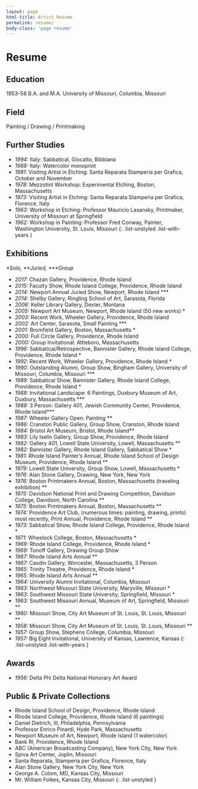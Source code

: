 ```yaml
---
layout: page
html-title: Artist Resume
permalink: resume/
body-class: 'page resume'
---
```


# Resume

## Education

1953–58 B.A. and M.A. University of Missouri, Columbia, Missouri 

## Field
Painting / Drawing / Printmaking

## Further Studies

+ _1994:_ Italy: Sabbatical, Giocalto, Bibbiana
+ _1988:_ Italy: Watercolor monoprint
+ _1981:_ Visiting Artist in Etching: Santa Reparata Stamperia per Grafica, October and November
+ _1978:_ Mezzotint Workshop: Experimental Etching, Boston, Massachusetts
+ _1973:_ Visiting Artist in Etching: Santa Reparata Stamperia per Grafica, Florence, Italy
+ _1963:_ Workshop in Etching: Professor Mauricio Lasansky, Printmaker, University of Missouri at Springfield
+ _1962:_ Workshop in Painting: Professor Fred Conway, Painter, Washington University, St. Louis, Missouri
{: .list-unstyled  .list-with-years }


## Exhibitions
_*Solo, **Juried, ***Group_

+ _2017:_ Chazan Gallery, Providence, Rhode Island
+ _2015:_ Faculty Show, Rhode Island College, Providence, Rhode Island
+ _2014:_ Newport Annual Juried Show, Newport, Rhode Island ***
+ _2014:_ Shelby Gallery, Ringling School of Art, Sarasota, Florida
+ _2006:_ Keller Library Gallery, Dexter, Montana
+ _2005:_ Newport Art Museum, Newport, Rhode Island (50 new works) *
+ _2003:_ Recent Work, Wheeler Gallery, Providence, Rhode Island
+ _2002:_ Art Center, Sarasota, Small Painting ***
+ _2001:_ Bromfield Gallery, Boston, Massachusetts *
+ _2000:_ Full Circle Gallery, Providence, Rhode Island
+ _2000:_ Group Invitational: Attleboro, Massachusetts
+ _1996:_ Sabbatical/Retrospective, Bannister Gallery, Rhode Island College, Providence, Rhode Island *
+ _1992:_ Recent Work, Wheeler Gallery, Providence, Rhode Island *
+ _1990:_ Outstanding Alumni, Group Show, Bingham Gallery, University of Missouri, Columbia, Missouri ***
+ _1989:_ Sabbatical Show, Bannister Gallery, Rhode Island College, Providence, Rhode Island *
+ _1988:_ Invitational Landscape: 6 Paintings, Duxbury Museum of Art, Duxbury, Massachusetts ***
+ _1988:_ 3 Person: Gallery 401, Jewish Community Center, Providence, Rhode Island***
+ _1987:_ Wheeler Gallery Open: Painting **
+ _1986:_ Cranston Public Gallery, Group Show, Cranston, Rhode Island
+ _1984:_ Bristol Art Museum, Bristol, Rhode Island**
+ _1983:_ Lily Iselin Gallery, Group Show, Providence, Rhode Island
+ _1982:_ Gallery 401, Lowell State University, Lowell, Massachusetts **
+ _1982:_ Bannister Gallery, Rhode Island Gallery, Sabbatical Show *
+ _1981:_ Rhode Island Painter’s Annual, Rhode Island School of Design Museum, Providence, Rhode Island **
+ _1979:_ Lowell State University, Group Show, Lowell, Massachusetts *
+ _1976:_ Alan Stone Gallery, Drawing, New York, New York
+ _1976:_ Boston Printmakers Annual, Boston, Massachusetts (traveling exhibition) **
+ _1975:_ Davidson National Print and Drawing Competition, Davidson College, Davidson, North Carolina **
+ _1975:_ Boston Printmakers Annual, Boston, Massachusetts **
+ _1974:_ Providence Art Club, (numerous times: painting, drawing, prints) most recently, Print Annual, Providence, Rhode Island **
+ _1973:_ Sabbatical Show, Rhode Island College, Providence, Rhode Island * 
+ _1971:_ Wheelock College, Boston, Massachusetts *
+ _1969:_ Rhode Island College, Providence, Rhode Island *
+ _1969:_ Tonoff Gallery, Drawing Group Show
+ _1967:_ Rhode Island Arts Annual **
+ _1967:_ Casdin Gallery, Worcester, Massachusetts, 3 Person
+ _1965:_ Trinity Theatre, Providence, Rhode Island *
+ _1965:_ Rhode Island Arts Annual **
+ _1964:_ University Alumni Invitational, Columbia, Missouri
+ _1963:_ Northwest Missouri State University, Maryville, Missouri *
+ _1963:_ Southwest Missouri State University, Springfield, Missouri *
+ _1963:_ Southwest Missouri Annual, Museum of Art, Springfield, Missouri **
+ _1960:_ Missouri Show, City Art Museum of St. Louis, St. Louis, Missouri **
+ _1958:_ Missouri Show, City Art Museum of St. Louis, St. Louis, Missouri **
+ _1957:_ Group Show, Stephens College, Columbia, Missouri
+ _1957:_ Big Eight Invitational, University of Kansas, Lawrence, Kansas
{: .list-unstyled .list-with-years }


## Awards

+ _1956:_ Delta Phi Delta National Honorary Art Award


## Public &amp; Private Collections

+ Rhode Island School of Design, Providence, Rhode Island
+ Rhode Island College, Providence, Rhode Island (6 paintings)
+ Daniel Dietrich, III, Philadelphia, Pennsylvania
+ Professor Enrico Pinardi, Hyde Park, Massachusetts
+ Newport Museum of Art, Newport, Rhode Island (1 watercolor)
+ Bank RI, Providence, Rhode Island
+ ABC (American Broadcasting Company), New York City, New York
+ Spiva Art Center, Joplin, Missouri
+ Santa Reparata, Stamperia per Grafica, Florence, Italy
+ Alan Stone Gallery, New York City, New York
+ George A. Colom, MD, Kansas City, Missouri
+ Mr. William Folkes, Kansas City, Missouri
{: .list-unstyled }
